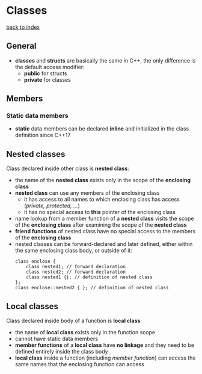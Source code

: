 # Classes
[back to index](../README.md)

## General
- **classes** and **structs** are basically the same in C++, the only difference is the default access modifier:
  - **public** for structs
  - **private** for classes

## Members
### Static data members
- **static** data members can be declared **inline** and initialized in the class definition since C++17

## Nested classes
Class declared inside other class is **nested class**:
- the name of the **nested class** exists only in the scope of the **enclosing class**
- **nested class** can use any members of the enclosing class
  -  it has access to all names to which enclosing class has access (*private, protected, ...*)
  -  it has no special access to  **this** pointer of the enclosing class
- name lookup from a member function of a **nested class** visits the scope of the **enclosing class** after examining the scope of the **nested class**
- **friend functions** of nested class have no special access to the members of the **enclosing class**
- nested classes can be forward-declared and later defined, either within the same enclosing class body, or outside of it:
    ```
    class enclose {
        class nested1; // forward declaration
        class nested2; // forward declaration
        class nested1 {}; // definition of nested class
    };
    class enclose::nested2 { }; // definition of nested class
    ```

## Local classes
Class declared inside body of a function is **local class**:
- the name of **local class** exists only in the function scope
- cannot have static data members
- **member functions** of a **local class** have **no linkage** and they need to be defined entirely inside the class body
- **local class** inside a function (including *member function*) can access the same names that the enclosing function can access